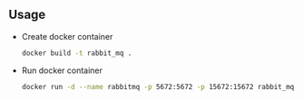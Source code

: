 ## Usage

- Create docker container

  ```sh
  docker build -t rabbit_mq .
  ```

- Run docker container

  ```sh
  docker run -d --name rabbitmq -p 5672:5672 -p 15672:15672 rabbit_mq
  ```
